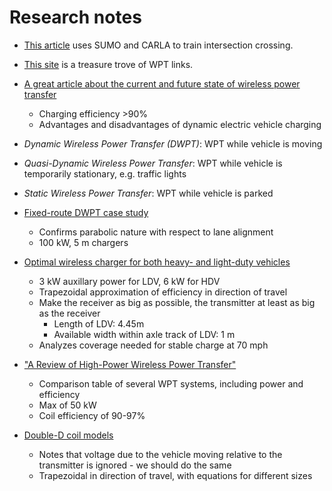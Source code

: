 # Research notes


- [This article](https://www.ncbi.nlm.nih.gov/pmc/articles/PMC9657075/) uses SUMO and CARLA to train intersection crossing.

- [This site](https://www.nrel.gov/transportation/wireless-electric-vehicle-charging.html) is a treasure trove of WPT links.

- [A great article about the current and future state of wireless power transfer](https://tec.ieee.org/newsletter/march-2018/wireless-charging-for-electric-vehicles)
    - Charging efficiency >90%
    - Advantages and disadvantages of dynamic electric vehicle charging

- *Dynamic Wireless Power Transfer (DWPT)*: WPT while vehicle is moving
- *Quasi-Dynamic Wireless Power Transfer*: WPT while vehicle is temporarily stationary, e.g. traffic lights
- *Static Wireless Power Transfer*: WPT while vehicle is parked

- [Fixed-route DWPT case study](https://www.sciencedirect.com/science/article/pii/S0306261920315476?via%3Dihub)
    - Confirms parabolic nature with respect to lane alignment
    - 100 kW, 5 m chargers

- [Optimal wireless charger for both heavy- and light-duty vehicles](https://ieeexplore.ieee.org/abstract/document/8450095)
    - 3 kW auxillary power for LDV, 6 kW for HDV
    - Trapezoidal approximation of efficiency in direction of travel
    - Make the receiver as big as possible, the transmitter at least as big as the receiver
        - Length of LDV: 4.45m
        - Available width within axle track of LDV: 1 m
    - Analyzes coverage needed for stable charge at 70 mph

- ["A Review of High-Power Wireless Power Transfer"](https://ieeexplore.ieee.org/stamp/stamp.jsp?arnumber=7993277)
    - Comparison table of several WPT systems, including power and efficiency
    - Max of 50 kW
    - Coil efficiency of 90-97%

- [Double-D coil models](https://ieeexplore.ieee.org/document/7802607)
    - Notes that voltage due to the vehicle moving relative to the transmitter is ignored - we should do the same
    - Trapezoidal in direction of travel, with equations for different sizes
